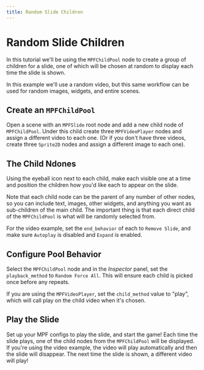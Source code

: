 ```yaml
---
title: Random Slide Children
---
```


# Random Slide Children

In this tutorial we'll be using the `MPFChildPool` node to create a group of children for a slide, one of which will be chosen at random to display each time the slide is shown.

In this example we'll use a random video, but this same workflow can be used for random images, widgets, and entire scenes.

## Create an `MPFChildPool`

Open a scene with an `MPFSlide` root node and add a new child node of `MPFChildPool`. Under this child create three `MPFVideoPlayer` nodes and assign a different video to each one. (Or if you don't have three videos, create three `Sprite2D` nodes and assign a different image to each one).

## The Child Ndones

Using the eyeball icon next to each child, make each visible one at a time and position the children how you'd like each to appear on the slide.

Note that each child node can be the parent of any number of other nodes, so you can include text, images, other widgets, and anything you want as sub-children of the main child. The important thing is that each direct child of the `MPFChildPool` is what will be randomly selected from.

For the video example, set the `end_behavior` of each to `Remove Slide`, and make sure `Autoplay` is disabled and `Expand` is enabled.

## Configure Pool Behavior

Select the `MPFChildPool` node and in the *Inspector* panel, set the `playback_method` to `Random Force All`. This will ensure each child is picked once before any repeats.

If you are using the `MPFVideoPlayer`, set the `child_method` value to "play", which will call play on the child video when it's chosen.

## Play the Slide

Set up your MPF configs to play the slide, and start the game! Each time the slide plays, one of the child nodes from the `MPFChildPool` will be displayed. If you're using the video example, the video will play automatically and then the slide will disappear. The next time the slide is shown, a different video will play!